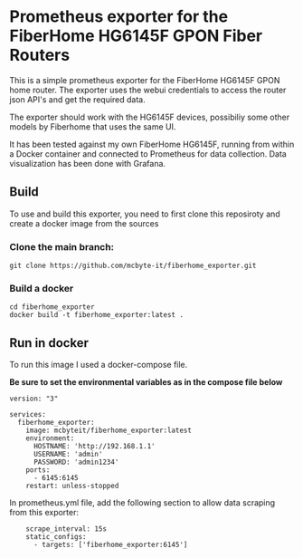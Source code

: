 # Prometheus exporter for the FiberHome HG6145F GPON Fiber Routers

This is a simple prometheus exporter for the FiberHome HG6145F GPON home router. The exporter uses the webui credentials to access the router json API's and get the required data.

The exporter should work with the HG6145F devices, possibiliy some other models by Fiberhome that uses the same UI.

It has been tested against my own FiberHome HG6145F, running from within a Docker container and connected to Prometheus for data collection. Data visualization has been done with Grafana.

## Build

To use and build this exporter, you need to first clone this reposiroty and create a docker image from the sources

### Clone the main branch:
```
git clone https://github.com/mcbyte-it/fiberhome_exporter.git
```

### Build a docker
```
cd fiberhome_exporter
docker build -t fiberhome_exporter:latest .
```

## Run in docker

To run this image I used a docker-compose file.

**Be sure to set the environmental variables as in the compose file below**

```
version: "3"

services:
  fiberhome_exporter:
    image: mcbyteit/fiberhome_exporter:latest
    environment:
      HOSTNAME: 'http://192.168.1.1'
      USERNAME: 'admin'
      PASSWORD: 'admin1234'
    ports:
      - 6145:6145
    restart: unless-stopped
```

In prometheus.yml file, add the following section to allow data scraping from this exporter:
```  - job_name: 'fiberhome-exporter'
    scrape_interval: 15s
    static_configs:
      - targets: ['fiberhome_exporter:6145']
```